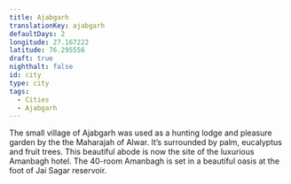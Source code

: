 ```yaml
---
title: Ajabgarh
translationKey: ajabgarh
defaultDays: 2
longitude: 27.167222
latitude: 76.295556
draft: true
nighthalt: false
id: city
type: city
tags:
  - Cities
  - Ajabgarh
---
```

The small village of Ajabgarh was used as a hunting lodge and pleasure garden by the the Maharajah of Alwar. It’s surrounded by palm, eucalyptus and fruit trees. This beautiful abode is now the site of the luxurious Amanbagh hotel. The 40-room Amanbagh is set in a beautiful oasis at the foot of Jai Sagar reservoir.